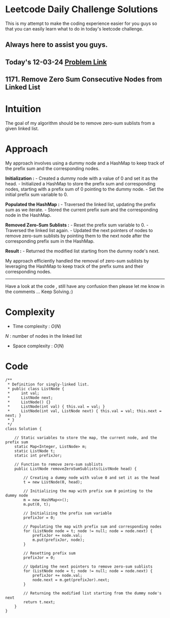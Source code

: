 # Leetcode Daily Challenge Solutions

This is my attempt to make the coding experience easier for you guys so that you can easily learn what to do in today's leetcode challenge.

## Always here to assist you guys.

## Today's 12-03-24 [Problem Link](https://leetcode.com/problems/remove-zero-sum-consecutive-nodes-from-linked-list/description/?envType=daily-question&envId=2024-03-12)
## 1171. Remove Zero Sum Consecutive Nodes from Linked List

# Intuition
<!-- Describe your first thoughts on how to solve this problem. -->
The goal of my algorithm should be to remove zero-sum sublists from a given linked list. 

# Approach
<!-- Describe your approach to solving the problem. -->
My approach involves using a dummy node and a HashMap to keep track of the prefix sum and the corresponding nodes.

**Initialization :**
    - Created a dummy node with a value of 0 and set it as the head.
    - Initialized a HashMap to store the prefix sum and corresponding nodes, starting with a prefix sum of 0 pointing to the dummy node.
    - Set the initial prefix sum variable to 0.

**Populated the HashMap :**
    - Traversed the linked list, updating the prefix sum as we iterate.
    - Stored the current prefix sum and the corresponding node in the HashMap.

**Removed Zero-Sum Sublists :**
    - Reset the prefix sum variable to 0.
    - Traversed the linked list again.
    - Updated the next pointers of nodes to remove zero-sum sublists by pointing them to the next node after the corresponding prefix sum in the HashMap.

**Result  :**
    - Returned the modified list starting from the dummy node's next.

My approach efficiently handled the removal of zero-sum sublists by leveraging the HashMap to keep track of the prefix sums and their corresponding nodes.

---
Have a look at the code , still have any confusion then please let me know in the comments ... Keep Solving.:)
# Complexity
- Time complexity : $O(N)$
<!-- Add your time complexity here, e.g. $$O(n)$$ -->
$N$ : number of nodes in the linked list
- Space complexity : $O(N)$
<!-- Add your space complexity here, e.g. $$O(n)$$ -->

# Code
```
/**
 * Definition for singly-linked list.
 * public class ListNode {
 *     int val;
 *     ListNode next;
 *     ListNode() {}
 *     ListNode(int val) { this.val = val; }
 *     ListNode(int val, ListNode next) { this.val = val; this.next = next; }
 * }
 */
class Solution {
    
    // Static variables to store the map, the current node, and the prefix sum
    static Map<Integer, ListNode> m;
    static ListNode t;
    static int prefixJor;

    // Function to remove zero-sum sublists
    public ListNode removeZeroSumSublists(ListNode head) {
        
        // Creating a dummy node with value 0 and set it as the head
        t = new ListNode(0, head);
        
        // Initializing the map with prefix sum 0 pointing to the dummy node
        m = new HashMap<>();
        m.put(0, t);
        
        // Initializing the prefix sum variable
        prefixJor = 0;
        
        // Populating the map with prefix sum and corresponding nodes
        for (ListNode node = t; node != null; node = node.next) {
            prefixJor += node.val;
            m.put(prefixJor, node);
        }
        
        // Resetting prefix sum
        prefixJor = 0;
        
        // Updating the next pointers to remove zero-sum sublists
        for (ListNode node = t; node != null; node = node.next) {
            prefixJor += node.val;
            node.next = m.get(prefixJor).next;
        }
        
        // Returning the modified list starting from the dummy node's next
        return t.next;
    }
}
```